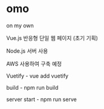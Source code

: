 # omo
on my own

Vue.js 반응형 단일 웹 페이지 (초기 기획) 

Node.js 서버 사용

AWS 사용하여 구축 예정

Vuetify - vue add vuetify

build - npm run build

server start - npm run serve
